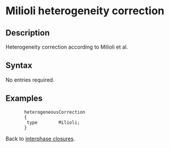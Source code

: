 Milioli heterogeneity correction
==
Description
--
Heterogeneity correction according to Milioli et al.

Syntax
--

No entries required.

Examples
--

```
       heterogeneousCorrection
       {
        type        Milioli;
       }
```

Back to [interphase closures](../../ClsInter.md).
